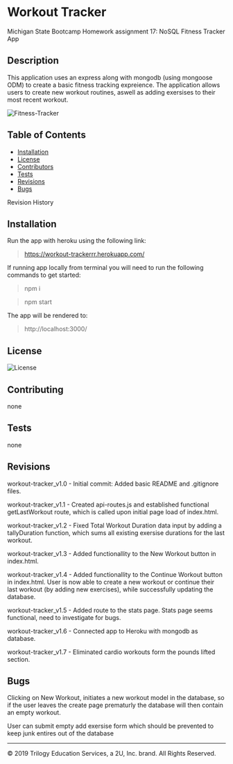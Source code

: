 # Workout Tracker
Michigan State Bootcamp Homework assignment 17: NoSQL Fitness Tracker App 

## Description

This application uses an express along with mongodb (using mongoose ODM) to create a basic fitness tracking expreience. The application allows users to create new workout routines, aswell as adding exersises to their most recent workout.  

![Fitness-Tracker](./img/Fitness-Tracker.gif)

## Table of Contents

* [Installation](#installation) 
* [License](#license) 
* [Contributors](#contributing) 
* [Tests](#tests)
* [Revisions](#Revisions)
* [Bugs](#Bugs) 

Revision History

## Installation

Run the app with heroku using the following link: 
> https://workout-trackerrr.herokuapp.com/


If running app locally from terminal you will need to run the following commands to get started:
> npm i

> npm start

The app will be rendered to: 
>http://localhost:3000/

## License

![License](https://img.shields.io/badge/License-none-blue.svg)

## Contributing

none

## Tests

none

## Revisions
workout-tracker_v1.0 - Initial commit: Added basic README and .gitignore files.

workout-tracker_v1.1 - Created api-routes.js and established functional getLastWorkout route, which is called upon initial page load of index.html.

workout-tracker_v1.2 - Fixed Total Workout Duration data input by adding a tallyDuration function, which sums all existing exersise durations for the last workout.

workout-tracker_v1.3 - Added functionallity to the New Workout button in index.html.

workout-tracker_v1.4 - Added functionallity to the Continue Workout button in index.html. User is now able to create a new workout or continue their last workout (by adding new exercises), while successfully updating the database.

workout-tracker_v1.5 - Added route to the stats page. Stats page seems functional, need to investigate for bugs.

workout-tracker_v1.6 - Connected app to Heroku with mongodb as database.

workout-tracker_v1.7 - Eliminated cardio workouts form the pounds lifted section.

## Bugs
Clicking on New Workout, initiates a new workout model in the database, so if the user leaves the create page prematurly the database will then contain an empty workout.

User can submit empty add exersise form which should be prevented to keep junk entires out of the database

- - -
© 2019 Trilogy Education Services, a 2U, Inc. brand. All Rights Reserved.
